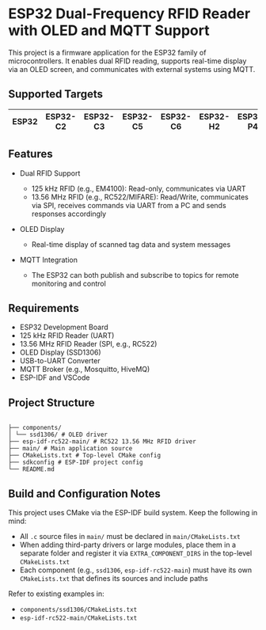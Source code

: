 # ESP32 Dual-Frequency RFID Reader with OLED and MQTT Support

This project is a firmware application for the ESP32 family of microcontrollers. It enables dual RFID reading, supports real-time display via an OLED screen, and communicates with external systems using MQTT.

## Supported Targets

| ESP32 | ESP32-C2 | ESP32-C3 | ESP32-C5 | ESP32-C6 | ESP32-H2 | ESP32-P4 | ESP32-S2 | ESP32-S3 |
|-------|----------|----------|----------|----------|----------|----------|----------|----------|

## Features

- Dual RFID Support
  - 125 kHz RFID (e.g., EM4100): Read-only, communicates via UART
  - 13.56 MHz RFID (e.g., RC522/MIFARE): Read/Write, communicates via SPI, receives commands via UART from a PC and sends responses accordingly

- OLED Display
  - Real-time display of scanned tag data and system messages

- MQTT Integration
  - The ESP32 can both publish and subscribe to topics for remote monitoring and control

## Requirements

- ESP32 Development Board  
- 125 kHz RFID Reader (UART)  
- 13.56 MHz RFID Reader (SPI, e.g., RC522)  
- OLED Display (SSD1306)  
- USB-to-UART Converter  
- MQTT Broker (e.g., Mosquitto, HiveMQ)  
- ESP-IDF and VSCode  

## Project Structure
```

├── components/
│ └── ssd1306/ # OLED driver
├── esp-idf-rc522-main/ # RC522 13.56 MHz RFID driver
├── main/ # Main application source
├── CMakeLists.txt # Top-level CMake config
├── sdkconfig # ESP-IDF project config
└── README.md
```
## Build and Configuration Notes

This project uses CMake via the ESP-IDF build system. Keep the following in mind:

- All `.c` source files in `main/` must be declared in `main/CMakeLists.txt`
- When adding third-party drivers or large modules, place them in a separate folder and register it via `EXTRA_COMPONENT_DIRS` in the top-level `CMakeLists.txt`
- Each component (e.g., `ssd1306`, `esp-idf-rc522-main`) must have its own `CMakeLists.txt` that defines its sources and include paths

Refer to existing examples in:
- `components/ssd1306/CMakeLists.txt`
- `esp-idf-rc522-main/CMakeLists.txt`